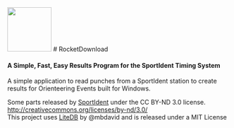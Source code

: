 <img src="https://raw.githubusercontent.com/bonalybob/RocketDownload/master/favicon.ico" width="100">
# RocketDownload

#### A Simple, Fast, Easy Results Program for the SportIdent Timing System

A simple application to read punches from a SportIdent station to create results for Orienteering Events built for Windows.


Some parts released by [SportIdent](http://sportident.com) under the CC BY-ND 3.0 license. http://creativecommons.org/licenses/by-nd/3.0/
<br/>
This project uses [LiteDB](http://www.litedb.org/) by @mbdavid and is released under a MIT License
